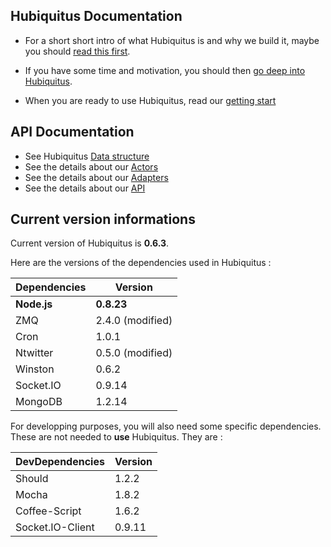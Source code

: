 ## Hubiquitus Documentation

* For a short short intro of what Hubiquitus is and why we build it, maybe you should [read this first](https://github.com/hubiquitus/hubiquitus/blob/master/docs/Introduction.md).

* If you have some time and motivation, you should then [go deep into Hubiquitus](https://github.com/hubiquitus/hubiquitus/blob/master/docs/Reference.md).

* When you are ready to use Hubiquitus, read our [getting start](https://github.com/hubiquitus/hubiquitus/blob/master/docs/GettingStart.md)


## API Documentation

* See Hubiquitus [Data structure](https://github.com/hubiquitus/hubiquitus/blob/master/docs/DataStructure.md)
* See the details about our [Actors](https://github.com/hubiquitus/hubiquitus/tree/master/docs/actors)
* See the details about our [Adapters](https://github.com/hubiquitus/hubiquitus/tree/master/docs/adapters)
* See the details about our [API](http://coffeedoc.info/github/hubiquitus/hubiquitus/master/)

## Current version informations

Current version of Hubiquitus is **0.6.3**.

Here are the versions of the dependencies used in Hubiquitus :

   Dependencies   |  Version
------------------|-----------
    **Node.js**   |   **0.8.23**
       ZMQ        |  2.4.0 (modified)
       Cron       |  1.0.1
     Ntwitter     |  0.5.0 (modified)
     Winston      |  0.6.2
    Socket.IO     |  0.9.14
     MongoDB      |  1.2.14
     
     
For developping purposes, you will also need some specific dependencies. These are not needed to **use** Hubiquitus. They are :

  DevDependencies |  Version
------------------|-----------
      Should      |  1.2.2
      Mocha       |  1.8.2
  Coffee-Script   |  1.6.2
 Socket.IO-Client |  0.9.11

